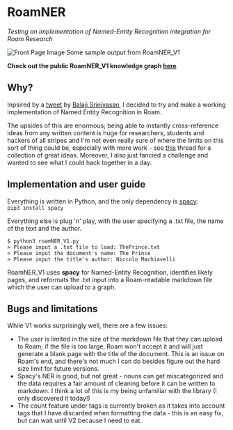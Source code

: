# RoamNER
_Testing an implementation of Named-Entity Recognition integration for Roam Research_


![Front Page Image](https://github.com/hmprt/RoamNER/edit/master/img/FrontPage.png)
Some sample output from RoamNER_V1  

**Check out the public RoamNER_V1 knowledge graph [here](https://roamresearch.com/#/app/roamNER_test)**



## Why?

Inpsired by a [tweet](https://twitter.com/balajis/status/1307140423937265664?s=20) by [Balaji Srinivasan](https://balajis.com/), I decided to try and make a working implementation of Named Entity Recognition in Roam.

The upsides of this are enormous; being able to instantly cross-reference ideas from any written content is huge for researchers, students and hackers of all stripes and I'm not even really sure of where the limits on this sort of thing could be, especially with more work - see [this](https://twitter.com/RoamFm/status/1307009419524202496?s=20) thread for a collection of great ideas. Moreover, I also just fancied a challenge and wanted to see what I could hack together in a day.

## Implementation and user guide

Everything is written in Python, and the only dependency is [spacy](https://spacy.io/):  
`pip3 install spacy`

Everything else is plug 'n' play, with the user specifying a .txt file, the name of the text and the author.  
```
$ python3 roamNER_V1.py
> Please input a .txt file to load: ThePrince.txt
> Please input the document's name: The Prince
> Please input the title's author: Niccolo Machiavelli
```
RoamNER_V1 uses **spacy** for Named-Entity Recognition, identifies likely pages, and reformats the .txt input into a Roam-readable markdown file which the user can upload to a graph.

## Bugs and limitations

While V1 works surprisingly well, there are a few issues:
- The user is limited in the size of the markdown file that they can upload to Roam; if the file is too large, Roam won't accept it and will just generate a blank page with the title of the document. This is an issue on Roam's end, and there's not much I can do besides figure out the hard size limit for future versions.
- Spacy's NER is good, but not great - nouns can get miscategorized and the data requires a fair amount of cleaning before it can be written to markdown. I think a lot of this is my being unfamiliar with the library (I only discovered it today!)
- The count feature under tags is currently broken as it takes into account tags that I have discarded when formatting the data - this is an easy fix, but can wait until V2 because I need to eat.

